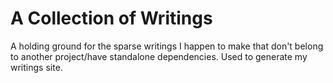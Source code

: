# A Collection of Writings

A holding ground for the sparse writings I happen to make that don't belong to another project/have standalone dependencies. Used to generate my writings site.
